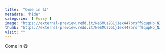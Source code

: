 ```yaml
---
title:  "Come in 😋"
metadate: "hide"
categories: [ Pussy ]
image: "https://external-preview.redd.it/NeSMUz2G1j1ex447brsff9qupHb_NZV1rXCOFSQtfiQ.jpg?auto=webp&s=63fe974ef686b0fbc72f8306618aa1dc5c53ab4e"
thumb: "https://external-preview.redd.it/NeSMUz2G1j1ex447brsff9qupHb_NZV1rXCOFSQtfiQ.jpg?width=1080&crop=smart&auto=webp&s=f5ac8ef3bdf61cb723f926e95e2ce6551e731b0f"
visit: ""
---
```

Come in 😋
